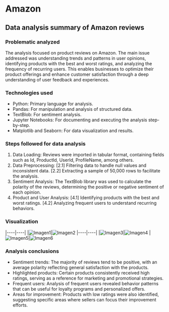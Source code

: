 # Amazon
## Data analysis summary of Amazon reviews
### Problematic analyzed
The analysis focused on product reviews on Amazon. The main issue addressed was understanding trends and patterns in user opinions, identifying products with the best and worst ratings, and analyzing the frequency of recurring users. This enables businesses to optimize their product offerings and enhance customer satisfaction through a deep understanding of user feedback and experiences.

### Technologies used
- Python: Primary language for analysis.
- Pandas: For manipulation and analysis of structured data.
- TextBlob: For sentiment analysis.
- Jupyter Notebooks: For documenting and executing the analysis step-by-step.
- Matplotlib and Seaborn: For data visualization and results.
  
### Steps followed for data analysis
1. Data Loading: Reviews were imported in tabular format, containing fields such as Id, ProductId, UserId, ProfileName, among others.
2. Data Preprocessing: [2.1] Filtering data to handle null values and inconsistent data. [2.2] Extracting a sample of 50,000 rows to facilitate the analysis.
3. Sentiment Analysis: The TextBlob library was used to calculate the polarity of the reviews, determining the positive or negative sentiment of each opinion.
4. Product and User Analysis: [4.1] Identifying products with the best and worst ratings. [4.2] Analyzing frequent users to understand recurring behaviors.

### Visualization 
|----|----|
|![Imagen1](https://github.com/sdforero/YouTube/blob/main/1.%20Products%20positives%20reviews.png)|![Imagen2](https://github.com/sdforero/YouTube/blob/main/2.%20Relation%20between%20quantity%20and%20score%20freq.png)
|----|----|
|![Imagen3](https://github.com/sdforero/YouTube/blob/main/3.%20Relation%20between%20quantity%20and%20score%20non%20freq.png)|![Imagen4](https://github.com/sdforero/YouTube/blob/main/4.%20Score%20most%20sold%20products.png)
|![Imagen5](https://github.com/sdforero/YouTube/blob/main/5.%20Text%20lenght%20comparison.png)|![Imagen6](https://github.com/sdforero/YouTube/blob/main/6.%20Top%2010%20users.png)

### Analysis conclusions
- Sentiment trends: The majority of reviews tend to be positive, with an average polarity reflecting general satisfaction with the products.
- Highlighted products: Certain products consistently received high ratings, serving as a reference for marketing and promotional strategies.
- Frequent users: Analysis of frequent users revealed behavior patterns that can be useful for loyalty programs and personalized offers.
- Areas for improvement: Products with low ratings were also identified, suggesting specific areas where sellers can focus their improvement efforts.
